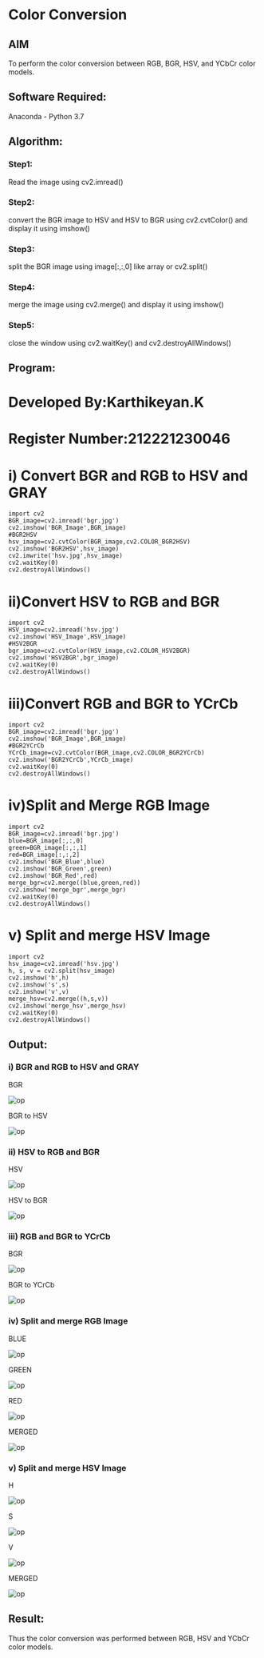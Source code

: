 # Color Conversion
## AIM
To perform the color conversion between RGB, BGR, HSV, and YCbCr color models.

## Software Required:
Anaconda - Python 3.7
## Algorithm:
### Step1:
Read the image using cv2.imread()

### Step2:
convert the BGR image to HSV and HSV to BGR using cv2.cvtColor() and display it using imshow()

### Step3:
split the BGR image using image[:,:,0] like array or cv2.split()

### Step4:
merge the image using cv2.merge() and display it using imshow()

### Step5:
close the window using cv2.waitKey() and cv2.destroyAllWindows()

## Program:
# Developed By:Karthikeyan.K
# Register Number:212221230046
# i) Convert BGR and RGB to HSV and GRAY
```
import cv2
BGR_image=cv2.imread('bgr.jpg')
cv2.imshow('BGR_Image',BGR_image)
#BGR2HSV
hsv_image=cv2.cvtColor(BGR_image,cv2.COLOR_BGR2HSV)
cv2.imshow('BGR2HSV',hsv_image)
cv2.imwrite('hsv.jpg',hsv_image)
cv2.waitKey(0)
cv2.destroyAllWindows()
```
# ii)Convert HSV to RGB and BGR
```
import cv2
HSV_image=cv2.imread('hsv.jpg')
cv2.imshow('HSV_Image',HSV_image)
#HSV2BGR
bgr_image=cv2.cvtColor(HSV_image,cv2.COLOR_HSV2BGR)
cv2.imshow('HSV2BGR',bgr_image)
cv2.waitKey(0)
cv2.destroyAllWindows()
```
# iii)Convert RGB and BGR to YCrCb
```
import cv2
BGR_image=cv2.imread('bgr.jpg')
cv2.imshow('BGR_Image',BGR_image)
#BGR2YCrCb
YCrCb_image=cv2.cvtColor(BGR_image,cv2.COLOR_BGR2YCrCb)
cv2.imshow('BGR2YCrCb',YCrCb_image)
cv2.waitKey(0)
cv2.destroyAllWindows()
```
# iv)Split and Merge RGB Image
```
import cv2
BGR_image=cv2.imread('bgr.jpg')
blue=BGR_image[:,:,0]
green=BGR_image[:,:,1]
red=BGR_image[:,:,2]
cv2.imshow('BGR_Blue',blue)
cv2.imshow('BGR_Green',green)
cv2.imshow('BGR_Red',red)
merge_bgr=cv2.merge((blue,green,red))
cv2.imshow('merge_bgr',merge_bgr)
cv2.waitKey(0)
cv2.destroyAllWindows()
```
# v) Split and merge HSV Image
```
import cv2
hsv_image=cv2.imread('hsv.jpg')
h, s, v = cv2.split(hsv_image)
cv2.imshow('h',h)
cv2.imshow('s',s)
cv2.imshow('v',v)
merge_hsv=cv2.merge((h,s,v))
cv2.imshow('merge_hsv',merge_hsv)
cv2.waitKey(0)
cv2.destroyAllWindows()
```
## Output:
### i) BGR and RGB to HSV and GRAY

BGR

![op](op1_1.png)

BGR to HSV

![op](op1_2.png)

### ii) HSV to RGB and BGR

HSV

![op](op2_1.png)

HSV to BGR

![op](op2_2.png)

### iii) RGB and BGR to YCrCb
BGR

![op](op3_1.png)

BGR to YCrCb

![op](op3_2.png)

### iv) Split and merge RGB Image

BLUE

![op](op4_1.png)

GREEN

![op](op4_2.png)

RED

![op](op4_3.png)

MERGED

![op](op4_4.png)

### v) Split and merge HSV Image

H

![op](op5_1.png)

S

![op](op5_2.png)

V

![op](op5_3.png)

MERGED

![op](op5_4.png)

## Result:
Thus the color conversion was performed between RGB, HSV and YCbCr color models.
